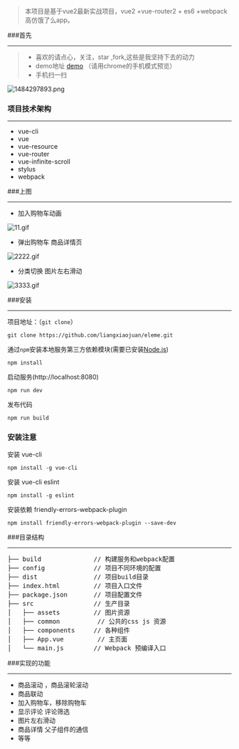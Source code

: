 >  本项目是基于vue2最新实战项目，vue2 +vue-router2 + es6 +webpack 高仿饿了么app。

###首先

***
>  * 喜欢的请点心，关注，star ,fork,这些是我坚持下去的动力
>  * demo地址 [demo](http://liangxiaojuan.github.io/elem/index#/goods) （请用chrome的手机模式预览）
>  * 手机扫一扫


![1484297893.png](http://upload-images.jianshu.io/upload_images/4249223-decb94b45122f9de.png?imageMogr2/auto-orient/strip%7CimageView2/2/w/1240)



### 项目技术架构
***
*  vue-cli
*  vue
*  vue-resource
*  vue-router
*  vue-infinite-scroll
*  stylus
*  webpack

###上图
***
* 加入购物车动画

![11.gif](http://upload-images.jianshu.io/upload_images/4249223-8d462b93150db24e.gif?imageMogr2/auto-orient/strip)

* 弹出购物车 商品详情页

![2222.gif](http://upload-images.jianshu.io/upload_images/4249223-71b66b4249d868bd.gif?imageMogr2/auto-orient/strip)

* 分类切换 图片左右滑动

![3333.gif](http://upload-images.jianshu.io/upload_images/4249223-f0921b44740f6d4f.gif?imageMogr2/auto-orient/strip)

###安装
***
项目地址：（`git clone`）
```shell
git clone https://github.com/liangxiaojuan/eleme.git
```
通过`npm`安装本地服务第三方依赖模块(需要已安装[Node.js](https://nodejs.org/))

```
npm install
```
启动服务(http://localhost:8080)

```
npm run dev
```
发布代码

```
npm run build
```
### 安装注意
安装 vue-cli
```
npm install -g vue-cli
```
安装 vue-cli eslint
```
npm install -g eslint
```
安装依赖 friendly-errors-webpack-plugin
```
npm install friendly-errors-webpack-plugin --save-dev
```
###目录结构
***
<pre>
├── build              // 构建服务和webpack配置
├── config             // 项目不同环境的配置
├── dist               // 项目build目录
├── index.html         // 项目入口文件
├── package.json       // 项目配置文件
├── src                // 生产目录
│   ├── assets         // 图片资源
│   ├── common          // 公共的css js 资源
│   ├── components     // 各种组件
│   ├── App.vue         // 主页面 
│   └── main.js        // Webpack 预编译入口
</pre>

###实现的功能
***
* 商品滚动 ，商品滚轮滚动
* 商品联动
* 加入购物车，移除购物车
* 显示评论 评论筛选
* 图片左右滑动
* 商品详情  父子组件的通信
* 等等

